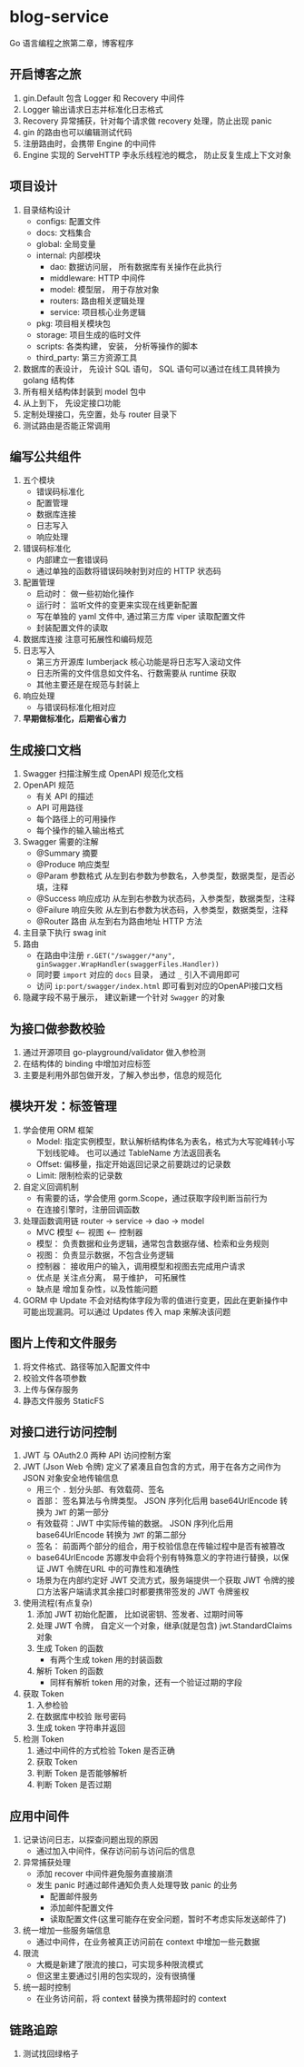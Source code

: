 # blog-service
Go 语言编程之旅第二章，博客程序

## 开启博客之旅
1. gin.Default 包含 Logger 和 Recovery 中间件
2. Logger 输出请求日志并标准化日志格式
3. Recovery 异常捕获，针对每个请求做 recovery 处理，防止出现 panic
4. gin 的路由也可以编辑测试代码
5. 注册路由时，会携带 Engine 的中间件
6. Engine 实现的 ServeHTTP 李永乐线程池的概念， 防止反复生成上下文对象

## 项目设计
1. 目录结构设计
   - configs: 配置文件
   - docs: 文档集合
   - global: 全局变量
   - internal: 内部模块
     - dao: 数据访问层， 所有数据库有关操作在此执行
     - middleware: HTTP 中间件
     - model: 模型层， 用于存放对象
     - routers: 路由相关逻辑处理
     - service: 项目核心业务逻辑
   - pkg: 项目相关模块包
   - storage: 项目生成的临时文件
   - scripts: 各类构建， 安装， 分析等操作的脚本
   - third_party: 第三方资源工具
2. 数据库的表设计， 先设计 SQL 语句， SQL 语句可以通过在线工具转换为 golang 结构体
3. 所有相关结构体封装到 model 包中
4. 从上到下， 先设定接口功能
5. 定制处理接口，先空置，处与 router 目录下
6. 测试路由是否能正常调用

## 编写公共组件
1. 五个模块
   - 错误码标准化
   - 配置管理
   - 数据库连接
   - 日志写入
   - 响应处理
2. 错误码标准化
   - 内部建立一套错误码
   - 通过单独的函数将错误码映射到对应的 HTTP 状态码
3. 配置管理
   - 启动时： 做一些初始化操作
   - 运行时： 监听文件的变更来实现在线更新配置
   - 写在单独的 yaml 文件中, 通过第三方库 viper 读取配置文件
   - 封装配置文件的读取
4. 数据库连接 注意可拓展性和编码规范
5. 日志写入
   - 第三方开源库 lumberjack 核心功能是将日志写入滚动文件
   - 日志所需的文件信息如文件名、行数需要从 runtime 获取
   - 其他主要还是在规范与封装上
6. 响应处理
   - 与错误码标准化相对应
7. **早期做标准化，后期省心省力**

## 生成接口文档
1. Swagger 扫描注解生成 OpenAPI 规范化文档
2. OpenAPI 规范
   - 有关 API 的描述
   - API 可用路径
   - 每个路径上的可用操作
   - 每个操作的输入输出格式
3. Swagger 需要的注解
   - @Summary 摘要
   - @Produce 响应类型
   - @Param 参数格式 从左到右参数为参数名，入参类型，数据类型，是否必填，注释
   - @Success 响应成功 从左到右参数为状态码，入参类型，数据类型，注释
   - @Failure 响应失败 从左到右参数为状态码，入参类型，数据类型，注释
   - @Router 路由 从左到右为路由地址 HTTP 方法
4. 主目录下执行 swag init
5. 路由
   - 在路由中注册 `r.GET("/swagger/*any", ginSwagger.WrapHandler(swaggerFiles.Handler))`
   - 同时要 `import` 对应的 `docs` 目录， 通过 `_` 引入不调用即可
   - 访问 `ip:port/swagger/index.html` 即可看到对应的OpenAPI接口文档
6. 隐藏字段不易于展示， 建议新建一个针对 `Swagger` 的对象

## 为接口做参数校验
1. 通过开源项目 go-playground/validator 做入参检测
2. 在结构体的 binding 中增加对应标签
3. 主要是利用外部包做开发，了解入参出参，信息的规范化

## 模块开发：标签管理
1. 学会使用 ORM 框架
   - Model: 指定实例模型，默认解析结构体名为表名，格式为大写驼峰转小写下划线驼峰。 也可以通过 TableName 方法返回表名
   - Offset: 偏移量，指定开始返回记录之前要跳过的记录数
   - Limit: 限制检索的记录数
2. 自定义回调机制
   - 有需要的话，学会使用 gorm.Scope，通过获取字段判断当前行为
   - 在连接引擎时，注册回调函数
3. 处理函数调用链 router -> service -> dao -> model
   - MVC 模型 <-- 视图 <-- 控制器
   - 模型： 负责数据和业务逻辑，通常包含数据存储、检索和业务规则
   - 视图： 负责显示数据，不包含业务逻辑
   - 控制器： 接收用户的输入，调用模型和视图去完成用户请求
   - 优点是 关注点分离， 易于维护， 可拓展性
   - 缺点是 增加复杂性，以及性能问题
4. GORM 中 Update 不会对结构体字段为零的值进行变更，因此在更新操作中可能出现漏洞。可以通过 Updates 传入 map 来解决该问题

## 图片上传和文件服务
1. 将文件格式、路径等加入配置文件中
2. 校验文件各项参数
3. 上传与保存服务
4. 静态文件服务 StaticFS

## 对接口进行访问控制
1. JWT 与 OAuth2.0 两种 API 访问控制方案
2. JWT (Json Web 令牌) 定义了紧凑且自包含的方式，用于在各方之间作为 JSON 对象安全地传输信息
   - 用三个 `.` 划分头部、有效载荷、签名
   - 首部： 签名算法与令牌类型。 JSON 序列化后用 base64UrlEncode 转换为 `JWT` 的第一部分
   - 有效载荷：JWT 中实际传输的数据。 JSON 序列化后用 base64UrlEncode 转换为 `JWT` 的第二部分
   - 签名： 前面两个部分的组合，用于校验信息在传输过程中是否有被篡改
   - base64UrlEncode 苏娜发中会将个别有特殊意义的字符进行替换，以保证 JWT 令牌在URL 中的可靠性和准确性
   - 场景为在内部约定好 JWT 交流方式，服务端提供一个获取 JWT 令牌的接口方法客户端请求其余接口时都要携带签发的 JWT 令牌鉴权
3. 使用流程(有点复杂)
   1. 添加 JWT 初始化配置， 比如说密钥、签发者、过期时间等
   2. 处理 JWT 令牌， 自定义一个对象，继承(就是包含) jwt.StandardClaims 对象
   3. 生成 Token 的函数
      - 有两个生成 token 用的封装函数
   4. 解析 Token 的函数
      - 同样有解析 token 用的对象，还有一个验证过期的字段
4. 获取 Token
   1. 入参检验
   2. 在数据库中校验 账号密码 
   3. 生成 token 字符串并返回
5. 检测 Token
   1. 通过中间件的方式检验 Token 是否正确
   2. 获取 Token
   3. 判断 Token 是否能够解析
   4. 判断 Token 是否过期

## 应用中间件
1. 记录访问日志，以探查问题出现的原因
   - 通过加入中间件，保存访问前与访问后的信息
2. 异常捕获处理
   - 添加 recover 中间件避免服务直接崩溃
   - 发生 panic 时通过邮件通知负责人处理导致 panic 的业务
     - 配置邮件服务
     - 添加邮件配置文件
     - 读取配置文件(这里可能存在安全问题，暂时不考虑实际发送邮件了)
3. 统一增加一些服务端信息
   - 通过中间件，在业务被真正访问前在 context 中增加一些元数据
4. 限流
   - 大概是新建了限流的接口，可实现多种限流模式
   - 但这里主要通过引用的包实现的，没有很搞懂
5. 统一超时控制
   - 在业务访问前，将 context 替换为携带超时的 context

## 链路追踪
1. 测试找回绿格子